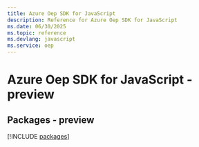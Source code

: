 ```yaml
---
title: Azure Oep SDK for JavaScript
description: Reference for Azure Oep SDK for JavaScript
ms.date: 06/30/2025
ms.topic: reference
ms.devlang: javascript
ms.service: oep
---
```

# Azure Oep SDK for JavaScript - preview
## Packages - preview
[!INCLUDE [packages](oep-index.md)]